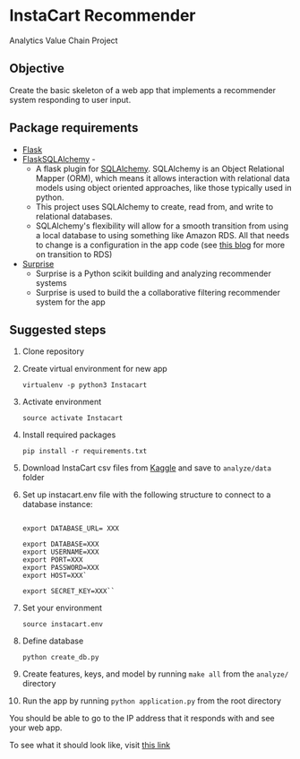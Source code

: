 # InstaCart Recommender 
Analytics Value Chain Project

## Objective
Create the basic skeleton of a web app that implements a recommender system responding to user input. 

## Package requirements
* [Flask](http://flask.pocoo.org/docs/0.12/)
* [FlaskSQLAlchemy](http://flask-sqlalchemy.pocoo.org/2.3/quickstart/#a-minimal-application)  - 
    * A flask plugin for [SQLAlchemy](http://www.sqlalchemy.org/). SQLAlchemy is an Object Relational Mapper (ORM), which means it allows interaction with relational data models using object oriented approaches, like those typically used in python. 
    * This project uses SQLAlchemy to create, read from, and write to relational databases. 
    * SQLAlchemy's flexibility will allow for a smooth transition from using a local database to using something like Amazon RDS. All that needs to change is a configuration in the app code (see [this blog](https://medium.com/@rodkey/deploying-a-flask-application-on-aws-a72daba6bb80) for more on transition to RDS)
* [Surprise](http://surpriselib.com/) 
    * Surprise is a Python scikit building and analyzing recommender systems
    * Surprise is used to build the a collaborative filtering recommender system for the app
 
## Suggested steps

1. Clone repository

2. Create virtual environment for new app 

    ```virtualenv -p python3 Instacart```
    
3. Activate environment

    ```source activate Instacart```

4. Install required packages 

    ```pip install -r requirements.txt```

5. Download InstaCart csv files from [Kaggle](https://www.kaggle.com/c/instacart-market-basket-analysis/data) and save to ```analyze/data``` folder

6. Set up instacart.env file with the following structure to connect to a database instance: 

   ```#!/bin/bash

   export DATABASE_URL= XXX

   export DATABASE=XXX
   export USERNAME=XXX
   export PORT=XXX
   export PASSWORD=XXX
   export HOST=XXX`
   
   export SECRET_KEY=XXX`` 

6. Set your environment

   ```source instacart.env```

7. Define database 

    ```python create_db.py```
    
8. Create features, keys, and model by running  ```make all``` from the ```analyze/``` directory
   
9. Run the app by running ```python application.py``` from the root directory

You should be able to go to the IP address that it responds with and see your web app.

To see what it should look like, visit [this link](http://instacart-dev.us-east-2.elasticbeanstalk.com/homepage)